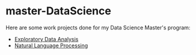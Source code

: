 # master-DataScience
Here are some work projects done for my Data Science Master's program:

- [Exploratory Data Analysis](https://github.com/AndreiCuculescu/master-DataScience/tree/main/Exploratory%20Data%20Analysis)
- [Natural Language Processing](https://github.com/AndreiCuculescu/master-DataScience/tree/main/Natural%20Language%20Processing)
